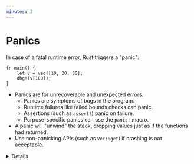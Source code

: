 ```yaml
---
minutes: 3
---
```


# Panics

In case of a fatal runtime error, Rust triggers a "panic":

```rust,editable,should_panic
fn main() {
    let v = vec![10, 20, 30];
    dbg!(v[100]);
}
```

- Panics are for unrecoverable and unexpected errors.
  - Panics are symptoms of bugs in the program.
  - Runtime failures like failed bounds checks can panic.
  - Assertions (such as `assert!`) panic on failure.
  - Purpose-specific panics can use the `panic!` macro.
- A panic will "unwind" the stack, dropping values just as if the functions had
  returned.
- Use non-panicking APIs (such as `Vec::get`) if crashing is not acceptable.

<details>

By default, a panic will cause the stack to unwind. The unwinding can be caught:

```rust,editable
use std::panic;

fn main() {
    let result = panic::catch_unwind(|| "No problem here!");
    dbg!(result);

    let result = panic::catch_unwind(|| {
        panic!("oh no!");
    });
    dbg!(result);
}
```

- Catching is unusual; do not attempt to implement exceptions with
  `catch_unwind`!
- This can be useful in servers which should keep running even if a single
  request crashes.
- This does not work if `panic = 'abort'` is set in your `Cargo.toml`.

</details>
